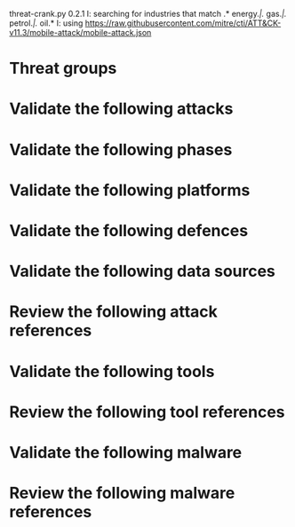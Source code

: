 threat-crank.py 0.2.1
I: searching for industries that match .* energy.*|.* gas.*|.* petrol.*|.* oil.*
I: using https://raw.githubusercontent.com/mitre/cti/ATT&CK-v11.3/mobile-attack/mobile-attack.json
# Threat groups


# Validate the following attacks


# Validate the following phases


# Validate the following platforms


# Validate the following defences


# Validate the following data sources


# Review the following attack references


# Validate the following tools


# Review the following tool references


# Validate the following malware


# Review the following malware references


